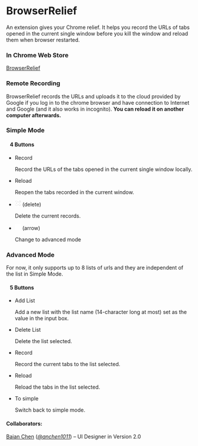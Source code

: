 # BrowserRelief
An extension gives your Chrome relief. It helps you record the URLs of tabs opened in the current single window before you kill the window and reload them when browser restarted.


### In Chrome Web Store
[BrowserRelief](https://chrome.google.com/webstore/detail/browserrelief/egbhplapbklmpgmlgndgggnacggahjfj)


### Remote Recording
BrowserRelief records the URLs and uploads it to the cloud provided by Google if you log in to the chrome browser and have connection to Internet and Google (and it also works in incognito). **You can reload it on another computer afterwards.**

### Simple Mode
#### &nbsp;&nbsp; 4 Buttons
* Record

	Record the URLs of the tabs opened in the current single window locally.
* Reload

	Reopen the tabs recorded in the current window.
* ![cross](deleteCross.png) (delete)

	Delete the current records.
* ![arrow](advanceArrow.png) (arrow)

	Change to advanced mode

### Advanced Mode
For now, it only supports up to 8 lists of urls and they are independent of the list in Simple Mode. 
#### &nbsp;&nbsp; 5 Buttons
* Add List
	
    Add a new list with the list name (14-character long at most) set as the value in the input box. 
* Delete List
	
    Delete the list selected.
* Record
	
    Record the current tabs to the list selected.
* Reload
	
    Reload the tabs in the list selected.
* To simple

    Switch back to simple mode.

#### Collaborators: 
[Baian Chen](http://anchen.me)  (*[@anchen1011](https://github.com/anchen1011)*) – UI Designer in Version 2.0